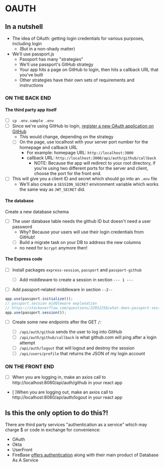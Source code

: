 # OAUTH

## In a nutshell

- The idea of OAuth: getting login credentials for various purposes, including login
  - (But in a non-shady matter)
- We'll use passport.js
  - Passport has many "strategies"
  - We'll use passport's GitHub strategy
  - Your app hits a page on GitHub to login, then hits a callback URL that you've built
  - Other strategies have their own sets of requirements and instructions

### ON THE BACK END

#### The third party app itself

- [ ] `cp .env.sample .env`
- [ ] Since we're using GitHub to login, [register a new OAuth application on GitHub](https://github.com/settings/applications/new)
  - This would change, depending on the strategy
  - [ ] On the page, use localhost with your server port number for the homepage and callback URL
    - For example: homepage URL: `http://localhost:3000`
    - callback URL: `http://localhost:3000/api/auth/github/callback`
      - NOTE: Because the app will redirect to your root directory, if you're using two different ports for the server and client, choose the port for the front end.
- [ ] This will give you a client ID and secret which should go into an `.env` file
  - We'll also create a `SESSION_SECRET` environment variable which works the same way as `JWT_SECRET` did.

#### The database

Create a new database schema

- [ ] The user database table needs the github ID but doesn't need a user password
  - Why? Because your users will use their login credentials from GitHub!
  - [ ] Build a migrate task on your DB to address the new columns
  - no need for `bcrypt` anymore then!

#### The Express code

- [ ] Install packages `express-session`, `passport` and `passport-github`

  - [ ] Add middleware to create a session in section `--- 1 ---`

- [ ] Add passport-related middleware in section `--2--`

```js
app.use(passport.initialize());
// passport.session middleware explanation
// https://stackoverflow.com/questions/22052258/what-does-passport-session-middleware-do
app.use(passport.session());
```

- [ ] Create some new endpoints after the GET `/`:

  - [ ] `/api/auth/github` sends the user to log into GitHub
  - [ ] `/api/auth/github/callback` is what github.com will ping after a login attempt
  - [ ] `/api/auth/logout` that will logout and destroy the session
  - [ ] `/api/users/profile` that returns the JSON of my login account

### ON THE FRONT END

- [ ] When you are logging in, make an axios call to http://localhost:8080/api/auth/github in your react app
- [ ]When you are logging out, make an axios call to http://localhost:8080/api/auth/logout in your react app

## Is this the only option to do this?!

There are third party services "authentication as a service" which may charge $ or code in exchange for convenience:

- OAuth
- Okta
- UserFront
- FireBase [offers authentication](https://firebase.google.com/products/auth) along with their main product of Database As A Service
